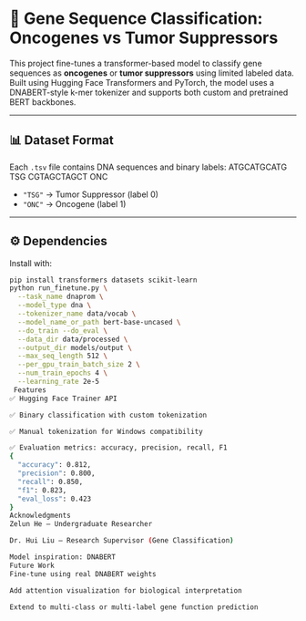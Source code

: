 # 🧬 Gene Sequence Classification: Oncogenes vs Tumor Suppressors

This project fine-tunes a transformer-based model to classify gene sequences as **oncogenes** or **tumor suppressors** using limited labeled data. Built using Hugging Face Transformers and PyTorch, the model uses a DNABERT-style k-mer tokenizer and supports both custom and pretrained BERT backbones.

---

## 📊 Dataset Format

Each `.tsv` file contains DNA sequences and binary labels:
<sequence> <label>
ATGCATGCATG TSG
CGTAGCTAGCT ONC

- `"TSG"` → Tumor Suppressor (label 0)  
- `"ONC"` → Oncogene (label 1)

---

## ⚙️ Dependencies

Install with:

```bash
pip install transformers datasets scikit-learn
python run_finetune.py \
  --task_name dnaprom \
  --model_type dna \
  --tokenizer_name data/vocab \
  --model_name_or_path bert-base-uncased \
  --do_train --do_eval \
  --data_dir data/processed \
  --output_dir models/output \
  --max_seq_length 512 \
  --per_gpu_train_batch_size 2 \
  --num_train_epochs 4 \
  --learning_rate 2e-5
 Features
✅ Hugging Face Trainer API

✅ Binary classification with custom tokenization

✅ Manual tokenization for Windows compatibility

✅ Evaluation metrics: accuracy, precision, recall, F1
{
  "accuracy": 0.812,
  "precision": 0.800,
  "recall": 0.850,
  "f1": 0.823,
  "eval_loss": 0.423
}
Acknowledgments
Zelun He – Undergraduate Researcher

Dr. Hui Liu – Research Supervisor (Gene Classification)

Model inspiration: DNABERT
Future Work
Fine-tune using real DNABERT weights

Add attention visualization for biological interpretation

Extend to multi-class or multi-label gene function prediction
